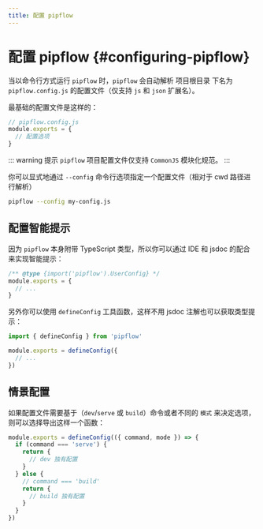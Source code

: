 ```yaml
---
title: 配置 pipflow
---
```


# 配置 pipflow {#configuring-pipflow}


当以命令行方式运行 `pipflow` 时，`pipflow` 会自动解析 项目根目录 下名为 `pipflow.config.js` 的配置文件（仅支持 `js` 和 `json` 扩展名）。

最基础的配置文件是这样的：

```js
// pipflow.config.js
module.exports = {
  // 配置选项
}
```

::: warning 提示
`pipflow` 项目配置文件仅支持 `CommonJS` 模块化规范。
:::

你可以显式地通过 `--config` 命令行选项指定一个配置文件（相对于 cwd 路径进行解析）

```bash
pipflow --config my-config.js
```


## 配置智能提示

因为 `pipflow` 本身附带 TypeScript 类型，所以你可以通过 IDE 和 jsdoc 的配合来实现智能提示：

```js
/** @type {import('pipflow').UserConfig} */
module.exports = {
  // ...
}

```

另外你可以使用 `defineConfig` 工具函数，这样不用 jsdoc 注解也可以获取类型提示：

```js
import { defineConfig } from 'pipflow'

module.exports = defineConfig({
  // ...
})
```


## 情景配置

如果配置文件需要基于（`dev`/`serve` 或 `build`）命令或者不同的 `模式` 来决定选项，则可以选择导出这样一个函数：

```js
module.exports = defineConfig(({ command, mode }) => {
  if (command === 'serve') {
    return {
      // dev 独有配置
    }
  } else {
    // command === 'build'
    return {
      // build 独有配置
    }
  }
})
```



